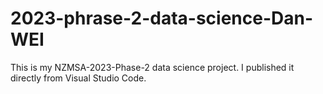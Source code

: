 # 2023-phrase-2-data-science-Dan-WEI

This is my NZMSA-2023-Phase-2 data science project. I published it directly from Visual Studio Code.
